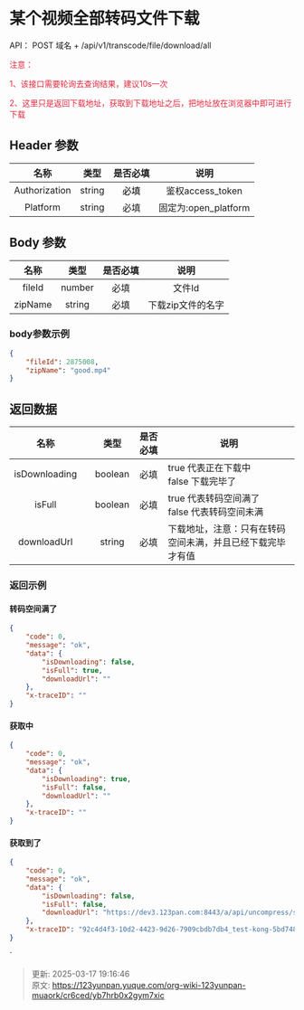 # 某个视频全部转码文件下载

API： POST 域名 + /api/v1/transcode/file/download/all

<font style="color:#DF2A3F;">注意：</font>

<font style="color:#DF2A3F;">1、该接口需要轮询去查询结果，建议10s一次</font>

<font style="color:#DF2A3F;">2、这里只是返回下载地址，获取到下载地址之后，把地址放在浏览器中即可进行下载</font>

## Header 参数
| **名称** | **类型** | **是否必填** | **说明** |
| :---: | :---: | :---: | :---: |
| Authorization | string | <font style="color:#000000;">必填</font> | 鉴权access_token |
| Platform | string | 必填 | 固定为:open_platform |


## Body 参数
| **名称** | **类型** | **是否必填** | **说明** |
| :---: | :---: | :---: | :---: |
| fileId | number | 必填 | 文件Id |
| zipName | string | 必填 | 下载zip文件的名字 |


### body参数示例
```json
{
    "fileId": 2875008,
    "zipName": "good.mp4"
}
```

## 返回数据
| **名称** | | **类型** | **是否必填** | **说明** |
| :---: | --- | :---: | :---: | --- |
|  isDownloading | | boolean | 必填 | true 代表正在下载中<br/>false 下载完毕了 |
| isFull | | boolean | 必填 | true 代表转码空间满了<br/>false 代表转码空间未满 |
| downloadUrl | | string | 必填 | 下载地址，注意：只有在转码空间未满，并且已经下载完毕才有值 |


### **返回示例**
#### 转码空间满了
```json
{
    "code": 0,
    "message": "ok",
    "data": {
        "isDownloading": false,
        "isFull": true,
        "downloadUrl": ""
    },
    "x-traceID": ""
}
```

#### 获取中
```json
{
    "code": 0,
    "message": "ok",
    "data": {
        "isDownloading": true,
        "isFull": false,
        "downloadUrl": ""
    },
    "x-traceID": ""
}
```

#### 获取到了
```json
{
    "code": 0,
    "message": "ok",
    "data": {
        "isDownloading": false,
        "isFull": false,
        "downloadUrl": "https://dev3.123pan.com:8443/a/api/uncompress/statics/b3c048da66b362be09d93b18727bf104_3219013/1080p_480p_222.mp4.zip?fileId=2875054&token=Bearer eyJhbGciOiJIUzI1NiIsInR5cCI6IkpXVCJ9.eyJleHAiOjE3MzU3ODMyODEsImlhdCI6MTczNTc4Mjk4MSwiaWQiOjE4MTQ0MzU5NzEsIm1haWwiOiIiLCJuaWNrbmFtZSI6IjE1MzIzNzAxMTM0IiwidXNlcm5hbWUiOjE1MzIzNzAxMTM0LCJ2Ijo5OH0.IqgK-7vN-QbpjwE1W4NRcb8QVm3FJvTqwO53fsggE14"
    },
    "x-traceID": "92c4d4f3-10d2-4423-9d26-7909cbdb7db4_test-kong-5bd74855d7-c2t4z"
}
```

`



> 更新: 2025-03-17 19:16:46  
> 原文: <https://123yunpan.yuque.com/org-wiki-123yunpan-muaork/cr6ced/yb7hrb0x2gym7xic>